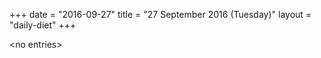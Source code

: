 +++
date = "2016-09-27"
title = "27 September 2016 (Tuesday)"
layout = "daily-diet"
+++


\<no entries\>


